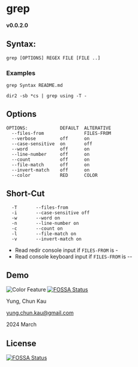 # grep
**v0.0.2.0**

## Syntax:
```
grep [OPTIONS] REGEX FILE [FILE ..]
```

### Examples
```
grep Syntax README.md

dir2 -sb *cs | grep using -T -
```

## Options
```
OPTIONS:            DEFAULT  ALTERATIVE
  --files-from               FILES-FROM
  --verbose         off      on
  --case-sensitive  on       off
  --word            off      on
  --line-number     off      on
  --count           off      on
  --file-match      off      on
  --invert-match    off      on
  --color           RED      COLOR
```
## Short-Cut
```
  -T       --files-from
  -i       --case-sensitive off
  -w       --word on
  -n       --line-number on
  -c       --count on
  -l       --file-match on
  -v       --invert-match on
```
* Read redir console input if ```FILES-FROM``` is -
* Read console keyboard input if ```FILES-FROM``` is --

## Demo

![Color Feature](https://dev.azure.com/yungchunkau/_git/info?path=/grep_demo01.gif)
[![FOSSA Status](https://app.fossa.com/api/projects/git%2Bgithub.com%2Fck-yung%2Fgrep.svg?type=shield)](https://app.fossa.com/projects/git%2Bgithub.com%2Fck-yung%2Fgrep?ref=badge_shield)

Yung, Chun Kau

<yung.chun.kau@gmail.com>

2024 March


## License
[![FOSSA Status](https://app.fossa.com/api/projects/git%2Bgithub.com%2Fck-yung%2Fgrep.svg?type=large)](https://app.fossa.com/projects/git%2Bgithub.com%2Fck-yung%2Fgrep?ref=badge_large)